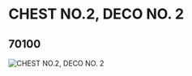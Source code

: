 # CHEST NO.2, DECO NO. 2
## 70100
![CHEST NO.2, DECO NO. 2](https://lc-www-live-s.legocdn.com/media/bricks/5/2/4655681.jpg)
